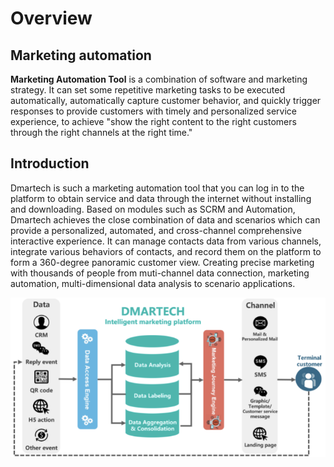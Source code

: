 # Overview

## Marketing automation

**Marketing Automation Tool** is a combination of software and marketing strategy. It can set some repetitive marketing tasks to be executed automatically, automatically capture customer behavior, and quickly trigger responses to provide customers with timely and personalized service experience, to achieve "show the right content to the right customers through the right channels at the right time."

## Introduction

Dmartech is such a marketing automation tool that you can log in to the platform to obtain service and data through the internet without installing and downloading. Based on modules such as SCRM and Automation, Dmartech achieves the close combination of data and scenarios which can provide a personalized, automated, and cross-channel comprehensive interactive experience. It can manage contacts data from various channels, integrate various behaviors of contacts, and record them on the platform to form a 360-degree panoramic customer view. Creating precise marketing with thousands of people from muti-channel data connection, marketing automation, multi-dimensional data analysis to scenario applications.

![](.gitbook/assets/image%20%28470%29.png)





